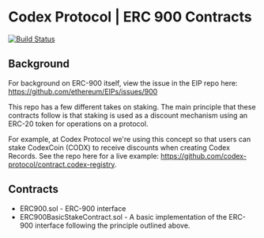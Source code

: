 # Codex Protocol | ERC 900 Contracts
[![Build Status](https://travis-ci.org/codex-protocol/contract.erc-900.svg?branch=master)](https://travis-ci.org/codex-protocol/contract.erc-900)

## Background
For background on ERC-900 itself, view the issue in the EIP repo here: https://github.com/ethereum/EIPs/issues/900

This repo has a few different takes on staking. The main principle that these contracts follow is that staking is used as a discount mechanism using an ERC-20 token for operations on a protocol.

For example, at Codex Protocol we're using this concept so that users can stake CodexCoin (CODX) to receive discounts when creating Codex Records. See the repo here for a live example: https://github.com/codex-protocol/contract.codex-registry.

## Contracts
- ERC900.sol - ERC-900 interface
- ERC900BasicStakeContract.sol - A basic implementation of the ERC-900 interface following the principle outlined above.
